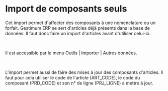 # Import de composants seuls
Cet import permet d'affecter des composants à une nomenclature ou un 
 forfait. Gestimum ERP 
 se sert d'articles déjà présents dans la base de données. Il faut donc 
 faire un import d'articles avant d'utiliser celui-ci.


 


Il est accessible par le menu Outils | 
 Importer | Autres données.


 


L'import permet aussi de faire des mises à jour des composants d'articles. 
 Il faut pour cela utiliser le code de 
 l'article (ART\_CODE), le code du composant (PRD\_CODE) et son n° de ligne 
 (PRJ\_LIGNE) à mettre à jour.


 



